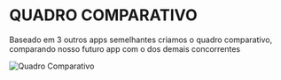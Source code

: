 # QUADRO COMPARATIVO 

Baseado em 3 outros apps semelhantes criamos o quadro comparativo, comparando nosso futuro app com o dos demais concorrentes 

![Quadro Comparativo](https://github.com/user-attachments/assets/b5820e56-e1b5-4ab8-892d-8d30ecb756b5)

